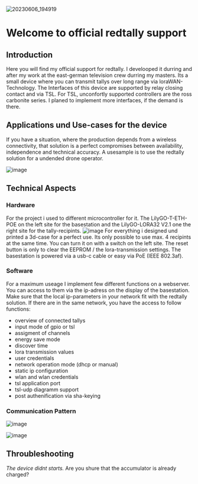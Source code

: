 ![20230606_194919](https://github.com/martinmmi/redtally_docs/assets/118231543/41d16b50-8dd0-446e-b311-2db1340b968b)

# Welcome to official redtally support

## Introduction
Here you will find my official support for redtally. I develooped it durring and after my work at the east-german television crew durring my masters.
Its a small device where you can transmit tallys over long range via loraWAN-Technology. The Interfaces of this device are supported by relay closing contact and via TSL. For TSL, unconfortly supported controllers are the ross carbonite series. I planed to implement more interfaces, if the demand is there. 

## Applications und Use-cases for the device
If you have a situation, where the production depends from a wireless connectivity, that solution is a perfect compromises between availability, independence and technical accuracy. A usesample is to use the redtally solution for a undended drone operator.

![image](https://github.com/martinmmi/redtally_docs/assets/118231543/e6170ac3-c57e-4a25-af0b-8f77c0a12d58)


## Technical Aspects
### Hardware
For the project i used to different microcontroller for it. The LilyGO-T-ETH-POE on the left site for the basestation and the LilyGO-LORA32 V2.1 one the right site for the tally-recipints. 
![image](https://github.com/martinmmi/redtally_docs/assets/118231543/43e292a9-aa7e-4fd7-8a1d-74053a3c38d3)
For everything i designed und printed a 3d-case for a perfect use. Its only possible to use max. 4 recipints at the same time. You can turn it on with a switch on the left site. The reset button is only to clear the EEPROM / the lora-transmission settings. The basestation is powered via a usb-c cable or easy via PoE (IEEE 802.3af). 

### Software
For a maximum useage I implement few different functions on a webserver. You can access to them via the ip-adress on the display of the basestation. Make sure that the local ip-parameters in your network fit with the redtally solution. If there are in the same network, you have the access to follow functions:
- overview of connected tallys
- input mode of gpio or tsl
- assigment of channels
- energy save mode
- discover time
- lora transmission values
- user credentials
- network operation mode (dhcp or manual)
- static ip configuration
- wlan and wlan credentials
- tsl application port
- tsl-udp diagramm support
- post authenification via sha-keying

### Communication Pattern
![image](https://github.com/martinmmi/redtally_docs/assets/118231543/c72ac58c-95e3-4d46-8063-0e43385acab2)

![image](https://github.com/martinmmi/redtally_docs/assets/118231543/eb5f3abf-4db6-4825-ad8c-441ccd8c2efd)



## Throubleshooting
*The device didnt starts.* Are you shure that the accumulator is already charged?




